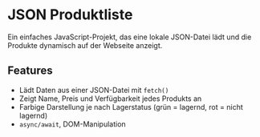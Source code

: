 # JSON Produktliste

Ein einfaches JavaScript-Projekt, das eine lokale JSON-Datei lädt und die Produkte dynamisch auf der Webseite anzeigt.

## Features

- Lädt Daten aus einer JSON-Datei mit `fetch()`
- Zeigt Name, Preis und Verfügbarkeit jedes Produkts an
- Farbige Darstellung je nach Lagerstatus (grün = lagernd, rot = nicht lagernd)
- `async/await`, DOM-Manipulation
